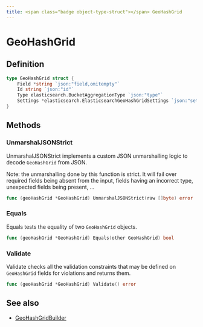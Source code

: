 ```yaml
---
title: <span class="badge object-type-struct"></span> GeoHashGrid
---
```

# <span class="badge object-type-struct"></span> GeoHashGrid

## Definition

```go
type GeoHashGrid struct {
    Field *string `json:"field,omitempty"`
    Id string `json:"id"`
    Type elasticsearch.BucketAggregationType `json:"type"`
    Settings *elasticsearch.ElasticsearchGeoHashGridSettings `json:"settings,omitempty"`
}
```
## Methods

### <span class="badge object-method"></span> UnmarshalJSONStrict

UnmarshalJSONStrict implements a custom JSON unmarshalling logic to decode `GeoHashGrid` from JSON.

Note: the unmarshalling done by this function is strict. It will fail over required fields being absent from the input, fields having an incorrect type, unexpected fields being present, …

```go
func (geoHashGrid *GeoHashGrid) UnmarshalJSONStrict(raw []byte) error
```

### <span class="badge object-method"></span> Equals

Equals tests the equality of two `GeoHashGrid` objects.

```go
func (geoHashGrid *GeoHashGrid) Equals(other GeoHashGrid) bool
```

### <span class="badge object-method"></span> Validate

Validate checks all the validation constraints that may be defined on `GeoHashGrid` fields for violations and returns them.

```go
func (geoHashGrid *GeoHashGrid) Validate() error
```

## See also

 * <span class="badge builder"></span> [GeoHashGridBuilder](./builder-GeoHashGridBuilder.md)
